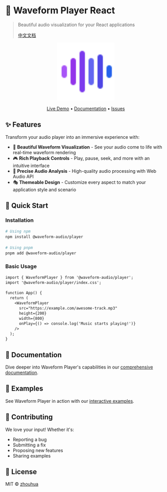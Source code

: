 # 🎵 Waveform Player React

> Beautiful audio visualization for your React applications
>
> [中文文档](./README.zh.md)

<p align="center">
  <img src="https://raw.githubusercontent.com/zhouhua/waveform-audio/main/websites/public/favicon.svg" width="180" height="180" alt="Waveform Player Logo" />
</p>

<p align="center">
  <a href="https://zhouhua.github.io/waveform-audio/player/examples">Live Demo</a> •
  <a href="https://zhouhua.github.io/waveform-audio/player/docs/introduction">Documentation</a> •
  <a href="https://github.com/zhouhua/waveform-audio/issues">Issues</a>
</p>

## ✨ Features

Transform your audio player into an immersive experience with:

- 🎨 **Beautiful Waveform Visualization** - See your audio come to life with real-time waveform rendering
- 🎮 **Rich Playback Controls** - Play, pause, seek, and more with an intuitive interface
- 🎯 **Precise Audio Analysis** - High-quality audio processing with Web Audio API
- 🎭 **Themeable Design** - Customize every aspect to match your application style and scenario

## 🚀 Quick Start

### Installation

```bash
# Using npm
npm install @waveform-audio/player

# Using pnpm
pnpm add @waveform-audio/player
```

### Basic Usage

```tsx
import { WaveformPlayer } from '@waveform-audio/player';
import '@waveform-audio/player/index.css';

function App() {
  return (
    <WaveformPlayer 
      src="https://example.com/awesome-track.mp3"
      height={200}
      width={800}
      onPlay={() => console.log('Music starts playing!')}
    />
  );
}
```

## 📖 Documentation

Dive deeper into Waveform Player's capabilities in our [comprehensive documentation](https://zhouhua.github.io/waveform-audio/player/docs/introduction).

## 🎯 Examples

See Waveform Player in action with our [interactive examples](https://zhouhua.github.io/waveform-audio/player/examples).

## 🤝 Contributing

We love your input! Whether it's:

- Reporting a bug
- Submitting a fix
- Proposing new features
- Sharing examples


## 📄 License

MIT © [zhouhua](https://github.com/zhouhua)
